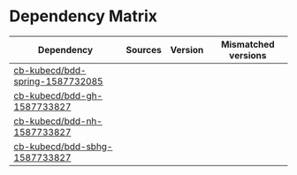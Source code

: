 # Dependency Matrix

Dependency | Sources | Version | Mismatched versions
---------- | ------- | ------- | -------------------
[cb-kubecd/bdd-spring-1587732085](https://github.com/cb-kubecd/bdd-spring-1587732085.git) |  | []() | 
[cb-kubecd/bdd-gh-1587733827](https://github.com/cb-kubecd/bdd-gh-1587733827.git) |  | []() | 
[cb-kubecd/bdd-nh-1587733827](https://github.com/cb-kubecd/bdd-nh-1587733827.git) |  | []() | 
[cb-kubecd/bdd-sbhg-1587733827](https://github.com/cb-kubecd/bdd-sbhg-1587733827.git) |  | []() | 
